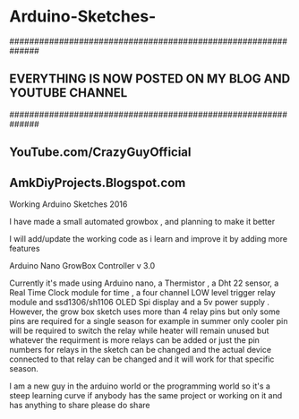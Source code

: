 # Arduino-Sketches-

##############################################################
## EVERYTHING IS NOW POSTED ON MY BLOG AND YOUTUBE CHANNEL  ##
##############################################################

## YouTube.com/CrazyGuyOfficial ##
## AmkDiyProjects.Blogspot.com  ##

Working Arduino Sketches 2016


I have made a small automated growbox , and planning to make it better

I will add/update the working code as i learn and improve it by adding more features

Arduino Nano GrowBox Controller v 3.0

Currently it's made using    Arduino nano,   a Thermistor   , a Dht 22 sensor, a Real Time Clock module for time , a four channel LOW level trigger relay module and ssd1306/sh1106 OLED Spi display and a 5v power supply . However, the grow box sketch uses more than 4  relay pins but only some pins are required for a single season for example in summer only cooler pin will be required to switch the relay while heater will remain unused but whatever the requirment is more relays can be added or just the pin numbers for relays in the sketch can be changed  and the actual device connected to that relay can be changed and it will work for that specific season.


I am a new guy in the arduino world or the programming world so it's a steep learning curve 
if anybody has the same project or working on it and has anything to share please  do share


